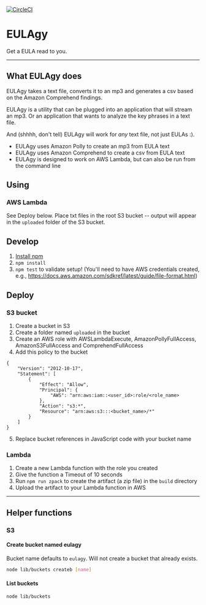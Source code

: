 [![CircleCI](https://circleci.com/gh/eebbesen/eulagy.svg?style=svg)](https://circleci.com/gh/eebbesen/eulagy)

# EULAgy
Get a EULA read to you.

-----
## What EULAgy does
EULAgy takes a text file, converts it to an mp3 and generates a csv based on the Amazon Comprehend findings.

EULAgy is a utility that can be plugged into an application that will stream an mp3. Or an application that wants to analyze the key phrases in a text file.

And (shhhh, don't tell) EULAgy will work for _any_ text file, not just EULAs :).


* EULAgy uses Amazon Polly to create an mp3 from EULA text
* EULAgy uses Amazon Comprehend to create a csv from EULA text
* EULAgy is designed to work on AWS Lambda, but can also be run from the command line


## Using
### AWS Lambda
See Deploy below. Place txt files in the root S3 bucket -- output will appear in the `uploaded` folder of the S3 bucket.

## Develop
1. [Install npm](https://www.npmjs.com/get-npm)
1. `npm install`
1. `npm test` to validate setup! (You'll need to have AWS credentials created, e.g., https://docs.aws.amazon.com/sdkref/latest/guide/file-format.html)

## Deploy
### S3 bucket
1. Create a bucket in S3
1. Create a folder named `uploaded` in the bucket
1. Create an AWS role with AWSLambdaExecute, AmazonPollyFullAccess, AmazonS3FullAccess and ComprehendFullAccess
1. Add this policy to the bucket
```
{
    "Version": "2012-10-17",
    "Statement": [
        {
            "Effect": "Allow",
            "Principal": {
                "AWS": "arn:aws:iam::<user_id>:role/<role_name>
            },
            "Action": "s3:*",
            "Resource": "arn:aws:s3:::<bucket_name>/*"
        }
    ]
}
```
5. Replace bucket references in JavaScript code with your bucket name

### Lambda
1. Create a new Lambda function with the role you created
1. Give the function a Timeout of 10 seconds
1. Run `npm run zpack` to create the artifact (a zip file) in the `build` directory
1. Upload the artifact to your Lambda function in AWS


----
## Helper functions
### S3
#### Create bucket named eulagy
Bucket name defaults to `eulagy`. Will not create a bucket that already exists.
```bash
node lib/buckets createb [name]
```

#### List buckets
```bash
node lib/buckets
```

